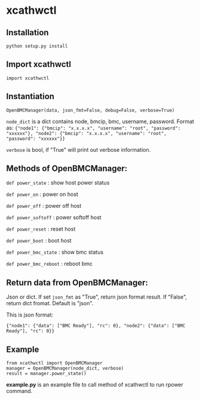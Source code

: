 # xcathwctl

## Installation

``python setup.py install``

## Import xcathwctl

``import xcathwctl``

## Instantiation

``OpenBMCManager(data, json_fmt=False, debug=False, verbose=True)``

``node_dict`` is a dict contains node, bmcip, bmc, username, password. Format as: ``{"node1": {"bmcip": "x.x.x.x", "username": "root", "password": "xxxxxx"}, "node2": {"bmcip": "x.x.x.x", "username": "root", "password": "xxxxxx"}}``

``verbose`` is bool, if "True" will print out verbose information.

## Methods of OpenBMCManager:

``def power_state``      : show host power status

``def power_on``         : power on host

``def power_off``        : power off host

``def power_softoff``    : power softoff host

``def power_reset``      : reset host

``def power_boot``       : boot host

``def power_bmc_state``  : show bmc status

``def power_bmc_reboot`` : reboot bmc

## Return data from OpenBMCManager:

Json or dict. If set ``json_fmt`` as "True", return json format result. If "False", return dict fromat. Default is "json".

This is json format:

``{"node1": {"data": ["BMC Ready"], "rc": 0}, "node2": {"data": ["BMC Ready"], "rc": 0}}``

## Example

```
from xcathwctl import OpenBMCManager
manager = OpenBMCManager(node_dict, verbose)
result = manager.power_state()
```

**example.py** is an example file to call method of xcathwctl to run rpower command.
